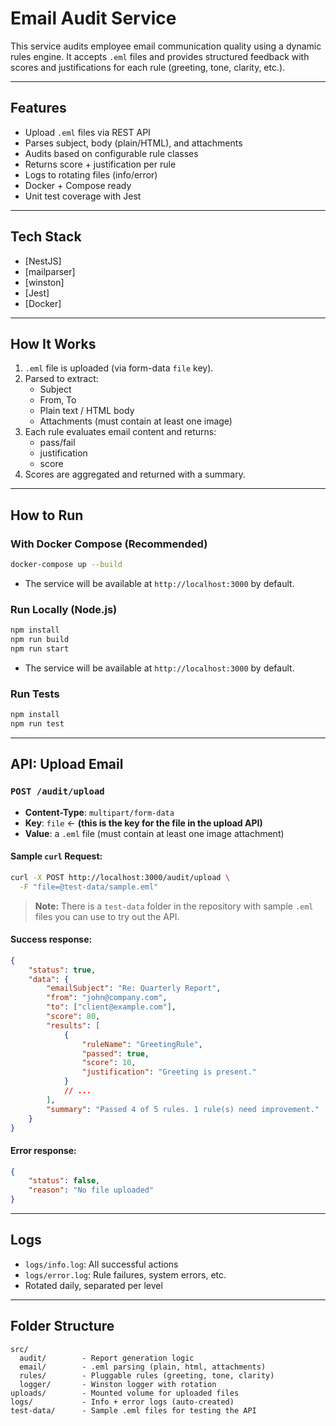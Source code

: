 # Email Audit Service

This service audits employee email communication quality using a dynamic rules engine. It accepts `.eml` files and provides structured feedback with scores and justifications for each rule (greeting, tone, clarity, etc.).

---

## Features

- Upload `.eml` files via REST API
- Parses subject, body (plain/HTML), and attachments
- Audits based on configurable rule classes
- Returns score + justification per rule
- Logs to rotating files (info/error)
- Docker + Compose ready
- Unit test coverage with Jest

---

## Tech Stack

- [NestJS]
- [mailparser]
- [winston]
- [Jest]
- [Docker]

---

## How It Works

1. `.eml` file is uploaded (via form-data `file` key).
2. Parsed to extract:
    - Subject
    - From, To
    - Plain text / HTML body
    - Attachments (must contain at least one image)
3. Each rule evaluates email content and returns:
    - pass/fail
    - justification
    - score
4. Scores are aggregated and returned with a summary.

---

## How to Run

### With Docker Compose (Recommended)

```bash
docker-compose up --build
```

- The service will be available at `http://localhost:3000` by default.

### Run Locally (Node.js)

```bash
npm install
npm run build
npm run start
```

- The service will be available at `http://localhost:3000` by default.

### Run Tests

```bash
npm install
npm run test
```

---

## API: Upload Email

### `POST /audit/upload`

- **Content-Type**: `multipart/form-data`
- **Key**: `file` ← **(this is the key for the file in the upload API)**
- **Value**: a `.eml` file (must contain at least one image attachment)

#### Sample `curl` Request:

```bash
curl -X POST http://localhost:3000/audit/upload \
  -F "file=@test-data/sample.eml"
```

> **Note:** There is a `test-data` folder in the repository with sample `.eml` files you can use to try out the API.

#### Success response:

```json
{
	"status": true,
	"data": {
		"emailSubject": "Re: Quarterly Report",
		"from": "john@company.com",
		"to": ["client@example.com"],
		"score": 80,
		"results": [
			{
				"ruleName": "GreetingRule",
				"passed": true,
				"score": 10,
				"justification": "Greeting is present."
			}
			// ...
		],
		"summary": "Passed 4 of 5 rules. 1 rule(s) need improvement."
	}
}
```

#### Error response:

```json
{
	"status": false,
	"reason": "No file uploaded"
}
```

---

## Logs

- `logs/info.log`: All successful actions
- `logs/error.log`: Rule failures, system errors, etc.
- Rotated daily, separated per level

---

## Folder Structure

```
src/
  audit/        - Report generation logic
  email/        - .eml parsing (plain, html, attachments)
  rules/        - Pluggable rules (greeting, tone, clarity)
  logger/       - Winston logger with rotation
uploads/        - Mounted volume for uploaded files
logs/           - Info + error logs (auto-created)
test-data/      - Sample .eml files for testing the API
```
